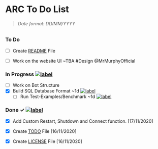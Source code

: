ARC To Do List
=

>###### Date format: DD/MM/YYYY

### To Do

- [ ] Create [README](https://github.com/CyberCDN/ARC/blob/main/README.md) File

- [ ] Work on the website UI ~TBA #Design @MrMurphyOfficial 


### In Progress [![label](https://img.shields.io/badge/-W.I.P-ff69b4)](/)

- [ ] Work on Bot Structure
- [x] Build SQL Database Format ~1d [![label](https://img.shields.io/badge/-Enchancement-blue)](/)  
  - [ ] Run Test-Examples/Benchmark ~1d [![label](https://img.shields.io/badge/-Testing-cyan)](/)

### Done ✓ [![label](https://img.shields.io/badge/-✓_Completed-green)](/)

- [x] Add Custom Restart, Shutdown and Connect function. [17/11/2020]
- [x] Create [TODO](https://github.com/CyberCDN/ARC/blob/main/TODO.md) File [16/11/2020]
- [x] Create [LICENSE](https://github.com/CyberCDN/ARC/blob/main/LICENSE) File [16/11/2020]



